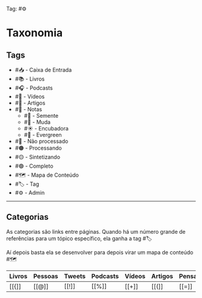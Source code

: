 Tag: #⚙️ 

# Taxonomia

## Tags
- #📥 - Caixa de Entrada
- #📚 - Livros
- #🎧 - Podcasts
- #🎥 - Vídeos
- #📰 - Artigos
- #📝 - Notas
	- #🌱 - Semente
	- #🌿 - Muda
	- #☀️ - Encubadora
	- #🌳 - Evergreen
- #🔴 - Não processado
- #🟠 - Processando
- #🟡 - Sintetizando
- #🟢 - Completo
- #🗺️ - Mapa de Conteúdo
- #🏷️ - Tag
- #⚙️ - Admin

---
## Categorias
As categorias são links entre páginas. Quando há um número grande de referências para um tópico específico, ela ganha a tag #🏷️ 

Aí depois basta ela se desenvolver para depois virar um mapa de conteúdo #🗺️ 


| Livros | Pessoas | Tweets | Podcasts | Vídeos | Artigos | Pensamentos | Kindle |
| ------ | ------- | ------ | -------- | ------ | ------- | ----------- | ------ |
|[[{]]|[[@]]|[[!]]|[[%]]|[[+]]|[[(]]|[[=]]|[[&]]|


